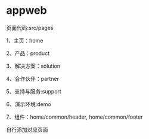 # appweb

页面代码:src/pages

1、主页：home

2、产品：product

3、解决方案：solution

4、合作伙伴：partner

5、支持与服务:support

6、演示环境:demo

7、组件：home/common/header, home/common/footer


自行添加对应页面
